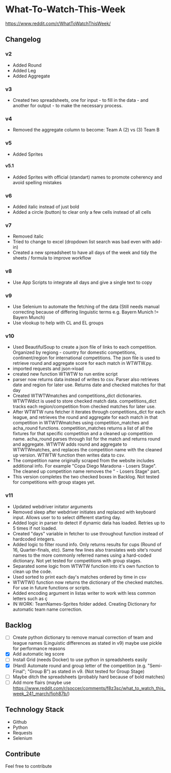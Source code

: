 # What-To-Watch-This-Week

 https://www.reddit.com/r/WhatToWatchThisWeek/

## Changelog

### v2

- Added Round
- Added Leg
- Added Aggregate

### v3

- Created two spreadsheets, one for input - to fill in the data - and another for output - to make the necessary process.

### v4

- Removed the aggregate column to become: Team A (2) vs (3) Team B

### v5

- Added Sprites

#### v5.1

- Added Sprites with official (standart) names to promote coherency and avoid spelling mistakes

### v6

- Added italic instead of just bold
- Added a circle (button) to clear only a few cells instead of all cells

### v7

- Removed italic
- Tried to change to excel (dropdown list search was bad even with add-in)
- Created a new spreadsheet to have all days of the week and tidy the sheets / formula to improve workflow								

### v8

- Use App Scripts to integrate all days and give a single text to copy

### v9

- Use Selenium to automate the fetching of the data (Still needs manual correcting because of differing linguistic terms e.g. Bayern Munich != Bayern Munch)
- Use vlookup to help with CL and EL groups

### v10

- Used BeautifulSoup to create a json file of links to each competition. Organized by regiong - country for domestic competitions, continent/region for international competitions. The json file is used to retrieve round and aggregate score for each match in WTWTW.py.
- imported requests and json->load
- created new function WTWTW to run entire script
- parser now returns data instead of writes to csv. Parser also retrieves date and region for later use. Returns date and checked matches for that day
- Created WTWTWmatches and competitions_dict dictionaries. WTWTWdict is used to store checked match data. competitions_dict tracks each region/competition from checked matches for later use.
- After WTWTW runs fetcher it iterates through competitions_dict for each league, and retrieves the round and aggregate for each match in that competition in WTWTWmatches using competition_matches and acha_round functions. competition_matches returns a list of all the fixtures for that specific competition and a cleaned up competition name. acha_round parses through list for the match and returns round and aggregate. WTWTW adds round and aggregate to WTWTWmatches, and replaces the competition name with the cleaned up version. WTWTW function then writes data to csv. 
- The competition name originally scraped from the website includes additional info. For example "Copa Diego Maradona - Losers Stage". The cleaned up competition name removes the " - Losers Stage" part.
- This version completes the two checked boxes in Backlog. Not tested for competitions with group stages yet.

### v11

- Updated webdriver initator arguments
- Removed sleep after webdriver initiates and replaced with keyboard input. Allows user to to select different starting day.
- Added logic in parser to detect if dynamic data has loaded. Retries up to 5 times if not loaded.
- Created "days" variable in fetcher to use throughout function instead of hardcoded integers.
- Added logic to filter round info. Only returns results for cups (Round of 16, Quarter-finals, etc). Same few lines also translates web site's round names to the more commonly referred names using a hard-coded dictionary. Not yet tested for competitions with group stages.
- Separated some logic from WTWTW function into it's own function to clean up the code.
- Used sorted to print each day's matches ordered by time in csv
- WTWTW() function now returns the dictionary of the checked matches. For use in future functions or scripts.
- Added encoding argument in listas writer to work with less common letters such as ç
- IN WORK: TeamNames-Sprites folder added. Creating Dictionary for automatic team name correction.

## Backlog

- [ ] Create python dictionary to remove manual correction of team and league names (Linguistic differences as stated in v9) maybe use pickle for performance reasons
- [x] Add automatic leg score
- [ ] Install Grid (needs Docker) to use python in spreadsheets easily
- [x] (Hard) Automate round and group letter of the competition (e.g. "Semi-Final"; "Group B") as stated in v9. (Not tested for Group Stage)
- [ ] Maybe ditch the spreadsheets (probably hard because of bold matches)
- [ ] Add more flairs (maybe use https://www.reddit.com/r/soccer/comments/f8z3sc/what_to_watch_this_week_241_march/fioh87b/)

## Technology Stack

- Github
- Python
- Requests
- Selenium

## Contribute

Feel free to contribute